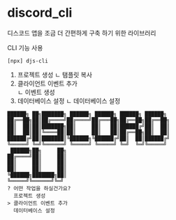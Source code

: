 # discord_cli

디스코드 앱을 조금 더 간편하게 구축 하기 위한 라이브러리


CLI 기능 사용
```
[npx] djs-cli
```
1) 프로젝트 생성
    ㄴ 탬플릿 복사
2) 클라이언트 이벤트 추가  
    ㄴ 이벤트 생성
3) 데이터베이스 설정 
    ㄴ 데이터베이스 설정

```
██████╗ ██╗███████╗ ██████╗ ██████╗ ██████╗ ██████╗ 
██╔══██╗██║██╔════╝██╔════╝██╔═══██╗██╔══██╗██╔══██╗
██║  ██║██║███████╗██║     ██║   ██║██████╔╝██║  ██║
██║  ██║██║╚════██║██║     ██║   ██║██╔══██╗██║  ██║
██████╔╝██║███████║╚██████╗╚██████╔╝██║  ██║██████╔╝
╚═════╝ ╚═╝╚══════╝ ╚═════╝ ╚═════╝ ╚═╝  ╚═╝╚═════╝ 
 ██████╗██╗     ██╗
██╔════╝██║     ██║
██║     ██║     ██║
██║     ██║     ██║
╚██████╗███████╗██║
╚═════╝╚══════╝╚═╝
? 어떤 작업을 하실건가요? 
  프로젝트 생성
> 클라이언트 이벤트 추가  
  데이터베이스 설정    
```

